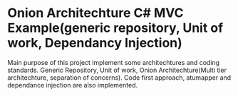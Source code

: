 # Onion Architechture C# MVC Example(generic repository, Unit of work, Dependancy Injection)
Main purpose of this project implement some architechtures and coding standards.
Generic Repository, Unit of work, Onion Architechture(Multi tier architechture, separation of concerns).
Code first approach, atumapper and dependance injection are also implemented.
